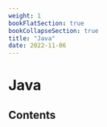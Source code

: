 ```yaml
---
weight: 1
bookFlatSection: true
bookCollapseSection: true
title: "Java"
date: 2022-11-06
---
```


# Java

## Contents

